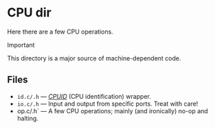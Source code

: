 # CPU dir #

Here there are a few CPU operations.

> [!IMPORTANT]
> This directory is a major source of machine-dependent code.

## Files ##

+ `id.c/.h` &mdash; [_CPUID_](https://en.wikipedia.org/wiki/CPUID) (CPU
	identification) wrapper.
+ `io.c/.h` &mdash; Input and output from specific ports. Treat with care!
+ op.c/.h` &mdash; A few CPU operations; mainly (and ironically) no-op
	and halting.
